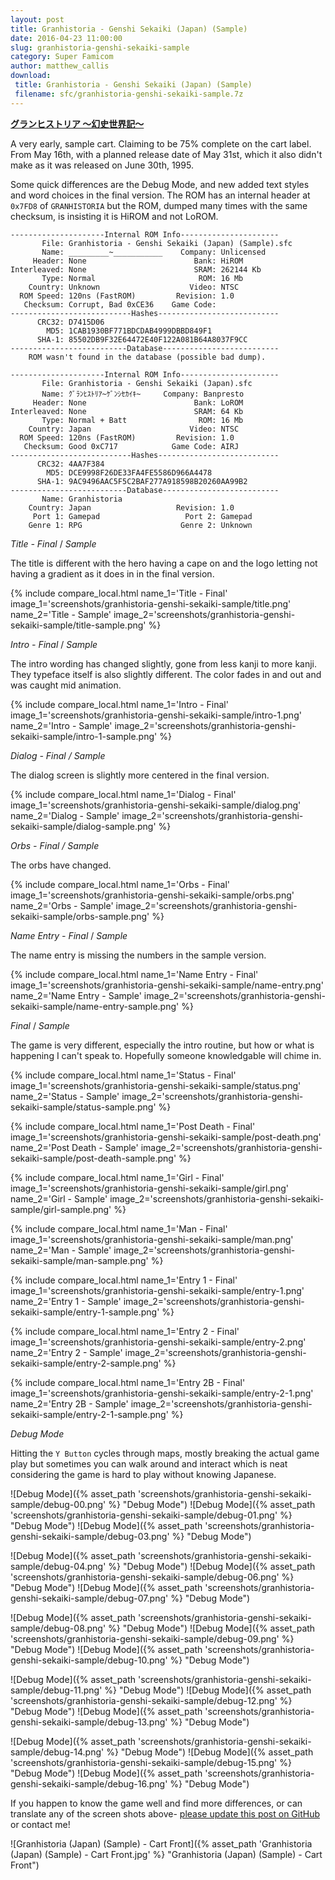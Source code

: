```yaml
---
layout: post
title: Granhistoria - Genshi Sekaiki (Japan) (Sample)
date: 2016-04-23 11:00:00
slug: granhistoria-genshi-sekaiki-sample
category: Super Famicom
author: matthew_callis
download:
 title: Granhistoria - Genshi Sekaiki (Japan) (Sample)
 filename: sfc/granhistoria-genshi-sekaiki-sample.7z
---
```


__[グランヒストリア 〜幻史世界記〜](https://superfamicom.org/info/granhistoria-genshi-sekaiki)__

A very early, sample cart. Claiming to be 75% complete on the cart label. From May 16th, with a planned release date of May 31st, which it also didn't make as it was released on June 30th, 1995.

Some quick differences are the Debug Mode, and new added text styles and word choices in the final version. The ROM has an internal header at `0x7FD8` of `GRANHISTORIA` but the ROM, dumped many times with the same checksum, is insisting it is HiROM and not LoROM.

```
---------------------Internal ROM Info----------------------
       File: Granhistoria - Genshi Sekaiki (Japan) (Sample).sfc
       Name: _________~___________    Company: Unlicensed
     Header: None                        Bank: HiROM
Interleaved: None                        SRAM: 262144 Kb
       Type: Normal                       ROM: 16 Mb
    Country: Unknown                    Video: NTSC
  ROM Speed: 120ns (FastROM)         Revision: 1.0
   Checksum: Corrupt, Bad 0xCE36    Game Code:
---------------------------Hashes---------------------------
      CRC32: D7415D06
        MD5: 1CAB1930BF771BDCDAB4999DBBD849F1
      SHA-1: 85502DB9F32E64472E40F122A081B64A8037F9CC
--------------------------Database--------------------------
    ROM wasn't found in the database (possible bad dump).

---------------------Internal ROM Info----------------------
       File: Granhistoria - Genshi Sekaiki (Japan).sfc
       Name: ｸﾞﾗﾝﾋｽﾄﾘｱ~ｹﾞﾝｼｾｶｲｷ~     Company: Banpresto
     Header: None                        Bank: LoROM
Interleaved: None                        SRAM: 64 Kb
       Type: Normal + Batt                ROM: 16 Mb
    Country: Japan                      Video: NTSC
  ROM Speed: 120ns (FastROM)         Revision: 1.0
   Checksum: Good 0xC717            Game Code: AIRJ
---------------------------Hashes---------------------------
      CRC32: 4AA7F384
        MD5: DCE9998F26DE33FA4FE5586D966A4478
      SHA-1: 9AC9496AAC5F5C2BAF277A918598B20260AA99B2
--------------------------Database--------------------------
       Name: Granhistoria
    Country: Japan                   Revision: 1.0
     Port 1: Gamepad                   Port 2: Gamepad
    Genre 1: RPG                      Genre 2: Unknown
```

_Title - Final_  / _Sample_

The title is different with the hero having a cape on and the logo letting not having a gradient as it does in in the final version.

{% include compare_local.html
    name_1='Title - Final'
    image_1='screenshots/granhistoria-genshi-sekaiki-sample/title.png'
    name_2='Title - Sample'
    image_2='screenshots/granhistoria-genshi-sekaiki-sample/title-sample.png'
%}

_Intro - Final_  / _Sample_

The intro wording has changed slightly, gone from less kanji to more kanji. They typeface itself is also slightly different. The color fades in and out and was caught mid animation.

{% include compare_local.html
    name_1='Intro - Final'
    image_1='screenshots/granhistoria-genshi-sekaiki-sample/intro-1.png'
    name_2='Intro - Sample'
    image_2='screenshots/granhistoria-genshi-sekaiki-sample/intro-1-sample.png'
%}

_Dialog - Final  / Sample_

The dialog screen is slightly more centered in the final version.

{% include compare_local.html
    name_1='Dialog - Final'
    image_1='screenshots/granhistoria-genshi-sekaiki-sample/dialog.png'
    name_2='Dialog - Sample'
    image_2='screenshots/granhistoria-genshi-sekaiki-sample/dialog-sample.png'
%}

_Orbs - Final  / Sample_

The orbs have changed.

{% include compare_local.html
    name_1='Orbs - Final'
    image_1='screenshots/granhistoria-genshi-sekaiki-sample/orbs.png'
    name_2='Orbs - Sample'
    image_2='screenshots/granhistoria-genshi-sekaiki-sample/orbs-sample.png'
%}

_Name Entry - Final_  / _Sample_

The name entry is missing the numbers in the sample version.

{% include compare_local.html
    name_1='Name Entry - Final'
    image_1='screenshots/granhistoria-genshi-sekaiki-sample/name-entry.png'
    name_2='Name Entry - Sample'
    image_2='screenshots/granhistoria-genshi-sekaiki-sample/name-entry-sample.png'
%}

_Final_  / _Sample_

The game is very different, especially the intro routine, but how or what is happening I can't speak to. Hopefully someone knowledgable will chime in.

{% include compare_local.html
    name_1='Status - Final'
    image_1='screenshots/granhistoria-genshi-sekaiki-sample/status.png'
    name_2='Status - Sample'
    image_2='screenshots/granhistoria-genshi-sekaiki-sample/status-sample.png'
%}

{% include compare_local.html
    name_1='Post Death - Final'
    image_1='screenshots/granhistoria-genshi-sekaiki-sample/post-death.png'
    name_2='Post Death - Sample'
    image_2='screenshots/granhistoria-genshi-sekaiki-sample/post-death-sample.png'
%}

{% include compare_local.html
    name_1='Girl - Final'
    image_1='screenshots/granhistoria-genshi-sekaiki-sample/girl.png'
    name_2='Girl - Sample'
    image_2='screenshots/granhistoria-genshi-sekaiki-sample/girl-sample.png'
%}

{% include compare_local.html
    name_1='Man - Final'
    image_1='screenshots/granhistoria-genshi-sekaiki-sample/man.png'
    name_2='Man - Sample'
    image_2='screenshots/granhistoria-genshi-sekaiki-sample/man-sample.png'
%}

{% include compare_local.html
    name_1='Entry 1 - Final'
    image_1='screenshots/granhistoria-genshi-sekaiki-sample/entry-1.png'
    name_2='Entry 1 - Sample'
    image_2='screenshots/granhistoria-genshi-sekaiki-sample/entry-1-sample.png'
%}

{% include compare_local.html
    name_1='Entry 2 - Final'
    image_1='screenshots/granhistoria-genshi-sekaiki-sample/entry-2.png'
    name_2='Entry 2 - Sample'
    image_2='screenshots/granhistoria-genshi-sekaiki-sample/entry-2-sample.png'
%}

{% include compare_local.html
    name_1='Entry 2B - Final'
    image_1='screenshots/granhistoria-genshi-sekaiki-sample/entry-2-1.png'
    name_2='Entry 2B - Sample'
    image_2='screenshots/granhistoria-genshi-sekaiki-sample/entry-2-1-sample.png'
%}

_Debug Mode_

Hitting the `Y Button` cycles through maps, mostly breaking the actual game play but sometimes you can walk around and interact which is neat considering the game is hard to play without knowing Japanese.

![Debug Mode]({% asset_path 'screenshots/granhistoria-genshi-sekaiki-sample/debug-00.png' %} "Debug Mode")
![Debug Mode]({% asset_path 'screenshots/granhistoria-genshi-sekaiki-sample/debug-01.png' %} "Debug Mode")
![Debug Mode]({% asset_path 'screenshots/granhistoria-genshi-sekaiki-sample/debug-03.png' %} "Debug Mode")

![Debug Mode]({% asset_path 'screenshots/granhistoria-genshi-sekaiki-sample/debug-04.png' %} "Debug Mode")
![Debug Mode]({% asset_path 'screenshots/granhistoria-genshi-sekaiki-sample/debug-06.png' %} "Debug Mode")
![Debug Mode]({% asset_path 'screenshots/granhistoria-genshi-sekaiki-sample/debug-07.png' %} "Debug Mode")

![Debug Mode]({% asset_path 'screenshots/granhistoria-genshi-sekaiki-sample/debug-08.png' %} "Debug Mode")
![Debug Mode]({% asset_path 'screenshots/granhistoria-genshi-sekaiki-sample/debug-09.png' %} "Debug Mode")
![Debug Mode]({% asset_path 'screenshots/granhistoria-genshi-sekaiki-sample/debug-10.png' %} "Debug Mode")

![Debug Mode]({% asset_path 'screenshots/granhistoria-genshi-sekaiki-sample/debug-11.png' %} "Debug Mode")
![Debug Mode]({% asset_path 'screenshots/granhistoria-genshi-sekaiki-sample/debug-12.png' %} "Debug Mode")
![Debug Mode]({% asset_path 'screenshots/granhistoria-genshi-sekaiki-sample/debug-13.png' %} "Debug Mode")

![Debug Mode]({% asset_path 'screenshots/granhistoria-genshi-sekaiki-sample/debug-14.png' %} "Debug Mode")
![Debug Mode]({% asset_path 'screenshots/granhistoria-genshi-sekaiki-sample/debug-15.png' %} "Debug Mode")
![Debug Mode]({% asset_path 'screenshots/granhistoria-genshi-sekaiki-sample/debug-16.png' %} "Debug Mode")

If you happen to know the game well and find more differences, or can translate any of the screen shots above- [please update this post on GitHub](https://github.com/MatthewCallis/eludevisibility.org) or contact me!

![Granhistoria (Japan) (Sample) - Cart Front]({% asset_path 'Granhistoria (Japan) (Sample) - Cart Front.jpg' %} "Granhistoria (Japan) (Sample) - Cart Front")
